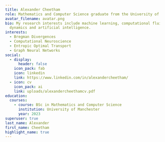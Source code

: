 ```yaml
---
title: Alexander Cheetham
role: Mathematics and Computer Science graduate from the University of Manchester
avatar_filename: avatar.png
bio: My research interests include machine learning, computational fluid
  dynamics and artificial intelligence.
interests:
  - Bregman Divergences
  - Computational Neuroscience
  - Entropic Optimal Transport
  - Graph Neural Networks
social:
  - display:
      header: false
    icon_pack: fab
    icon: linkedin
    link: https://www.linkedin.com/in/alexandercheetham/
  - icon: cv
    icon_pack: ai
    link: uploads/alexandercheethamcv.pdf
education:
  courses:
    - course: BSc in Mathematics and Computer Science
      institution: University of Manchester
      year: 2023
superuser: true
last_name: Alexander
first_name: Cheetham
highlight_name: true
---
```

